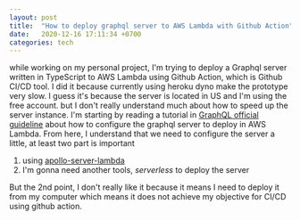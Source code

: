 ```yaml
---
layout: post
title:  "How to deploy graphql server to AWS Lambda with Github Action"
date:   2020-12-16 17:11:34 +0700
categories: tech
---
```


while working on my personal project, I'm trying to deploy a Graphql server written in TypeScript to AWS Lambda using Github Action, which is Github CI/CD tool. I did it because currently using heroku dyno make the prototype very slow. I guess it's because the server is located in US and I'm using the free account. but I don't really understand much about how to speed up the server instance. 
I'm starting by reading a tutorial in [GraphQL official guideline](https://www.apollographql.com/docs/apollo-server/deployment/lambda/) about how to configure the graphql server to deploy in AWS Lambda. From here, I understand that we need to configure the server a little, at least two part is important
1. using [apollo-server-lambda](https://www.npmjs.com/package/apollo-server-lambda)
2. I'm gonna need another tools, *serverless* to deploy the server

But the 2nd point, I don't really like it because it means I need to deploy it from my computer which means it does not achieve my objective for CI/CD using github action.
